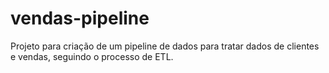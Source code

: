 # vendas-pipeline
Projeto para criação de um pipeline de dados para tratar dados de clientes e vendas, seguindo o processo de ETL.
